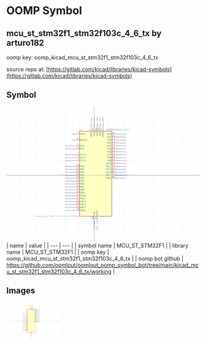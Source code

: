 # OOMP Symbol  
## mcu_st_stm32f1_stm32f103c_4_6_tx  by arturo182  
  
oomp key: oomp_kicad_mcu_st_stm32f1_stm32f103c_4_6_tx  
  
source repo at: [https://gitlab.com/kicad/libraries/kicad-symbols](https://gitlab.com/kicad/libraries/kicad-symbols)  
## Symbol  
  
[![working.png](working_600.png)](working.png)  
| name | value | 
| --- | --- | 
| symbol name | MCU_ST_STM32F1 | 
| library name | MCU_ST_STM32F1 | 
| oomp key | oomp_kicad_mcu_st_stm32f1_stm32f103c_4_6_tx | 
| oomp bot github | https://github.com/oomlout/oomlout_oomp_symbol_bot/tree/main/kicad_mcu_st_stm32f1_stm32f103c_4_6_tx/working | 
## Images  
  
[![working.png](working_140.png)](working.png)  
